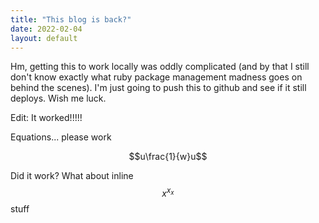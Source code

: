 ```yaml
---
title: "This blog is back?"
date: 2022-02-04
layout: default
---
```

Hm, getting this to work locally was oddly complicated (and by that I still don't know exactly what ruby package management madness goes on behind the scenes).
I'm just going to push this to github and see if it still deploys. Wish me luck.

Edit: It worked!!!!!

Equations... please work 

$$u\frac{1}{w}u$$

Did it work? What about inline $$ x^{x_x}$$ stuff